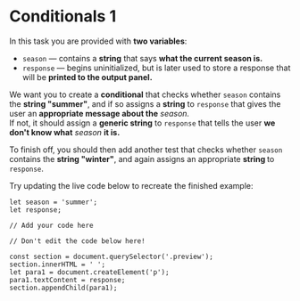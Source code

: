 # Conditionals 1 

In this task you are provided with <strong>two variables</strong>:

- `season` — contains a <strong>string</strong> that says <strong>what the current season is.</strong>
- `response` — begins uninitialized, but is later used to store a response that will be <strong>printed to the output panel.</strong>

We want you to create a <strong>conditional</strong> that checks whether `season` contains the <strong>string "summer"</strong>, and if so assigns a <strong>string</strong> to `response` that gives the user an <strong>appropriate message about the</strong> <em>season.</em><br>
If not, it should assign a <strong>generic string</strong> to `response` that tells the user <strong>we don't know what</strong> <em>season</em> <strong>it is.</strong>

To finish off, you should then add another test that checks whether `season` contains the <strong>string "winter"</strong>, and again assigns an appropriate <strong>string </strong>to `response`.

Try updating the live code below to recreate the finished example:



    let season = 'summer';
    let response;

    // Add your code here

    // Don't edit the code below here!

    const section = document.querySelector('.preview');
    section.innerHTML = ' ';
    let para1 = document.createElement('p');
    para1.textContent = response;
    section.appendChild(para1);
